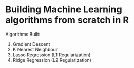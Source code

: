 # Building Machine Learning algorithms from scratch in R
Algorithms Built:
1. Gradient Descent
2. K Nearest Neighbour
3. Lasso Regression (L1 Regularization)
4. Ridge Regression (L2 Regularization)




